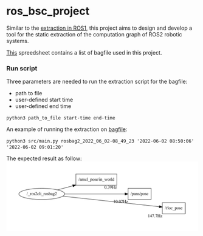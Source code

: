 # ros_bsc_project

Similar to the [extraction in ROS1](https://github.com/BerryC-VU/rosbag_project), this project aims to design and develop a tool for the static extraction of the computation graph of ROS2 robotic systems. 

[This](https://github.com/BerryC-VU/ros_bsc_project/blob/master/ros2_bagfiles.xlsx) spreedsheet contains a list of bagfile used in this project.

### Run script

Three parameters are needed to run the extraction script for the bagfile: 
- path to file
- user-defined start time
- user-defined end time

```
python3 path_to_file start-time end-time
```

An example of running the extraction on [bagfile](https://github.com/BerryC-VU/ros_bsc_project/tree/master/rosbag2_2022_06_02-08_49_23):
```
python3 src/main.py rosbag2_2022_06_02-08_49_23 '2022-06-02 08:50:06' '2022-06-02 09:01:20'
```
The expected result as follow:
<img src="extracted_graph.pdf" width="700" align="center" alt="Extraction results">
